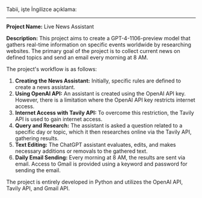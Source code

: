 <p>Tabii, işte İngilizce açıklama:</p>
<hr>
<p><strong>Project Name:</strong> Live News Assistant</p>
<p><strong>Description:</strong>
This project aims to create a GPT-4-1106-preview model that gathers real-time information on specific events worldwide by researching websites. The primary goal of the project is to collect current news on defined topics and send an email every morning at 8 AM.</p>
<p>The project&#39;s workflow is as follows:</p>
<ol>
<li><strong>Creating the News Assistant:</strong> Initially, specific rules are defined to create a news assistant.</li>
<li><strong>Using OpenAI API:</strong> An assistant is created using the OpenAI API key. However, there is a limitation where the OpenAI API key restricts internet access.</li>
<li><strong>Internet Access with Tavily API:</strong> To overcome this restriction, the Tavily API is used to gain internet access.</li>
<li><strong>Query and Research:</strong> The assistant is asked a question related to a specific day or topic, which it then researches online via the Tavily API, gathering results.</li>
<li><strong>Text Editing:</strong> The ChatGPT assistant evaluates, edits, and makes necessary additions or removals to the gathered text.</li>
<li><strong>Daily Email Sending:</strong> Every morning at 8 AM, the results are sent via email. Access to Gmail is provided using a keyword and password for sending the email.</li>
</ol>
<p>The project is entirely developed in Python and utilizes the OpenAI API, Tavily API, and Gmail API.</p>

